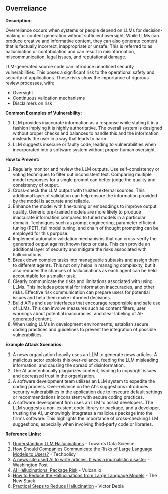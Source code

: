 ## Overreliance

**Description:**

Overreliance occurs when systems or people depend on LLMs for decision-making or content generation without sufficient oversight. While LLMs can produce creative and informative content, they can also generate content that is factually incorrect, inappropriate or unsafe. This is referred to as hallucination or confabulation and can result in misinformation, miscommunication, legal issues, and reputational damage.

LLM-generated source code can introduce unnoticed security vulnerabilities. This poses a significant risk to the operational safety and security of applications. These risks show the importance of rigorous review processes, with:

- Oversight
- Continuous validation mechanisms
- Disclaimers on risk

**Common Examples of Vulnerability:**

1. LLM provides inaccurate information as a response while stating it in a fashion implying it is highly authoritative.  The overall system is designed without proper checks and balances to handle this and the information misleads the user in a way that leads to harm
2. LLM suggests insecure or faulty code, leading to vulnerabilities when incorporated into a software system without proper human oversight.

**How to Prevent:**

1. Regularly monitor and review the LLM outputs. Use self-consistency or voting techniques to filter out inconsistent text. Comparing multiple model responses for a single prompt can better judge the quality and consistency of output.
2. Cross-check the LLM output with trusted external sources. This additional layer of validation can help ensure the information provided by the model is accurate and reliable.
3. Enhance the model with fine-tuning or embeddings to improve output quality. Generic pre-trained models are more likely to produce inaccurate information compared to tuned models in a particular domain.  Techniques such as prompt engineering, parameter efficient tuning (PET), full model tuning, and chain of thought prompting can be employed for this purpose.
4. Implement automatic validation mechanisms that can cross-verify the generated output against known facts or data. This can provide an additional layer of security and mitigate the risks associated with hallucinations.
5. Break down complex tasks into manageable subtasks and assign them to different agents. This not only helps in managing complexity, but it also reduces the chances of hallucinations as each agent can be held accountable for a smaller task.
6. Clearly communicate the risks and limitations associated with using LLMs. This includes potential for information inaccuracies, and other risks. Effective risk communication can prepare users for potential issues and help them make informed decisions.
7. Build APIs and user interfaces that encourage responsible and safe use of LLMs. This can involve measures such as content filters, user warnings about potential inaccuracies, and clear labeling of AI-generated content.
8. When using LLMs in development environments, establish secure coding practices and guidelines to prevent the integration of possible vulnerabilities.

**Example Attack Scenarios:**

1. A news organization heavily uses an LLM to generate news articles. A malicious actor exploits this over-reliance, feeding the LLM misleading information, and causing the spread of disinformation. 
2. The AI unintentionally plagiarizes content, leading to copyright issues and decreased trust in the organization.
3. A software development team utilizes an LLM system to expedite the coding process. Over-reliance on the AI's suggestions introduces security vulnerabilities in the application due to insecure default settings or recommendations inconsistent with secure coding practices.
4. A software development firm uses an LLM to assist developers. The LLM suggests a non-existent code library or package, and a developer, trusting the AI, unknowingly integrates a malicious package into the firm's software. This highlights the importance of cross-checking LLM suggestions, especially when involving third-party code or libraries.

**Reference Links:**

1. [Understanding LLM Hallucinations](https://towardsdatascience.com/llm-hallucinations-ec831dcd7786) - Towards Data Science
2. [How Should Companies Communicate the Risks of Large Language Models to Users?](https://techpolicy.press/how-should-companies-communicate-the-risks-of-large-language-models-to-users/) - Techpolicy
3. [A news site used AI to write articles. It was a journalistic disaster](https://www.washingtonpost.com/media/2023/01/17/cnet-ai-articles-journalism-corrections/) - Washington Post
4. [AI Hallucinations: Package Risk](https://vulcan.io/blog/ai-hallucinations-package-risk) - Vulcan.io
5. [How to Reduce the Hallucinations from Large Language Models](https://thenewstack.io/how-to-reduce-the-hallucinations-from-large-language-models/) - The New Stack
6. [Practical Steps to Reduce Hallucination](https://newsletter.victordibia.com/p/practical-steps-to-reduce-hallucination) - Victor Debia
